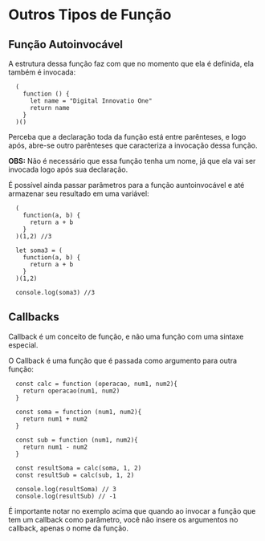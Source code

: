 # Outros Tipos de Função

## Função Autoinvocável

A estrutura dessa função faz com que no momento que ela é definida, ela também é invocada:

```
  (
    function () {
      let name = "Digital Innovatio One"
      return name
    }
  )()
```

Perceba que a declaração toda da função está entre parênteses, e logo após, abre-se outro parênteses que caracteriza a invocação dessa função.

**OBS:** Não é necessário que essa função tenha um nome, já que ela vai ser invocada logo após sua declaração.

É possível ainda passar parâmetros para a função auntoinvocável e até armazenar seu resultado em uma variável:

```
  (
    function(a, b) {
      return a + b
    }
  )(1,2) //3
```

```
  let soma3 = (
    function(a, b) {
      return a + b
    }
  )(1,2)

  console.log(soma3) //3
```

## Callbacks

Callback é um conceito de função, e não uma função com uma sintaxe especial.

O Callback é uma função que é passada como argumento para outra função:

```
  const calc = function (operacao, num1, num2){
    return operacao(num1, num2)
  }

  const soma = function (num1, num2){
    return num1 + num2
  }

  const sub = function (num1, num2){
    return num1 - num2
  }

  const resultSoma = calc(soma, 1, 2)
  const resultSub = calc(sub, 1, 2)

  console.log(resultSoma) // 3
  console.log(resultSub) // -1
```

É importante notar no exemplo acima que quando ao invocar a função que tem um callback como parâmetro, você não insere os argumentos no callback, apenas o nome da função.